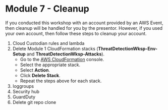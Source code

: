 # Module 7 - Cleanup

If you conducted this workshop with an account provided by an AWS Event, then cleanup will be handled for you by the presentor.  However, if you used your own account, then follow these steps to cleanup your account.

1. Cloud Custodian rules and lambda
2. Delete Module 1 CloudFormation stacks (**ThreatDetectionWksp-Env-Setup** and **ThreatDetectionWksp-Attacks**).
	* Go to the <a href="https://us-west-2.console.aws.amazon.com/cloudformation/home?region=us-west-2#/stacks?filter=active" target="_blank">AWS CloudFormation</a> console.
	* Select the appropriate stack.
	* Select **Action**.
	* Click **Delete Stack**.
	* Repeat the steps above for each stack.
3. loggroups
4. Security hub
5. GuardDuty
6. Delete git repo clone
